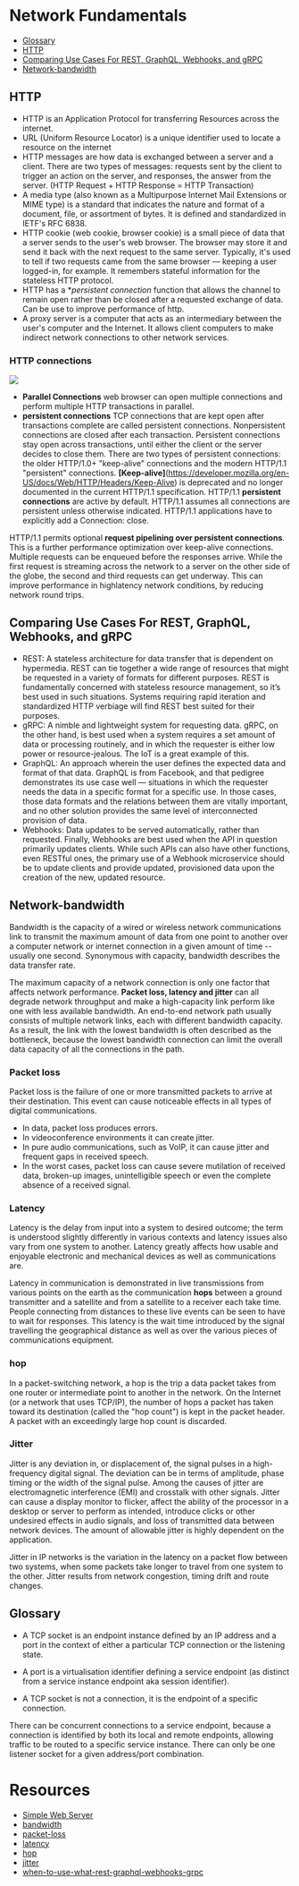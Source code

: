 # Network Fundamentals
* [Glossary](#glossary)
* [HTTP](#http)
* [Comparing Use Cases For REST, GraphQL, Webhooks, and gRPC](#comparing-use-cases-for-rest-graphql-webhooks-and-grpc)
* [Network-bandwidth](#network-bandwidth)

## HTTP
* HTTP is an Application Protocol for transferring Resources across the internet.
* URL (Uniform Resource Locator) is a unique identifier used to locate a resource on the internet
* HTTP messages are how data is exchanged between a server and a client. There are two types of messages: requests sent by the client to trigger an action on the server, and responses, the answer from the server. (HTTP Request + HTTP Response = HTTP Transaction)
* A media type (also known as a Multipurpose Internet Mail Extensions or MIME type) is a standard that indicates the nature and format of a document, file, or assortment of bytes. It is defined and standardized in IETF's RFC 6838.
* HTTP cookie (web cookie, browser cookie) is a small piece of data that a server sends to the user's web browser. The browser may store it and send it back with the next request to the same server. Typically, it's used to tell if two requests came from the same browser — keeping a user logged-in, for example. It remembers stateful information for the stateless HTTP protocol.
* HTTP has a **persistent connection* function that allows the channel to remain open rather than be closed after a requested exchange of data. Can be use to improve performance of http.
* A proxy server is a computer that acts as an intermediary between the user's computer and the Internet. It allows client computers to make indirect network connections to other network services. 

### HTTP connections
![](https://github.com/khdevnet/network-fundamentals/blob/master/docs/connections.png)
* **Parallel Connections** web browser can open multiple connections and perform multiple HTTP transactions in parallel.
* **persistent connections** TCP connections that are kept open after transactions complete are called persistent
connections. Nonpersistent connections are closed after each transaction. Persistent connections stay
open across transactions, until either the client or the server decides to close them. There are two types of persistent connections: the older HTTP/1.0+ "keep-alive" connections and the modern HTTP/1.1 "persistent" connections. **[Keep-alive]**(https://developer.mozilla.org/en-US/docs/Web/HTTP/Headers/Keep-Alive) is deprecated and no longer documented in the current HTTP/1.1 specification.
HTTP/1.1 **persistent connections** are active by default. HTTP/1.1 assumes all connections are persistent unless otherwise indicated. HTTP/1.1 applications have to explicitly add a Connection: close.

HTTP/1.1 permits optional **request pipelining over persistent connections**. This is a further performance optimization over keep-alive connections. Multiple requests can be enqueued before the responses arrive. While the first request is streaming across the network to a server on the other side of the globe, the second and third requests can get underway. This can improve performance in highlatency
network conditions, by reducing network round trips.

## Comparing Use Cases For REST, GraphQL, Webhooks, and gRPC

* REST: A stateless architecture for data transfer that is dependent on hypermedia. REST can tie together a wide range of resources that might be requested in a variety of formats for different purposes. REST is fundamentally concerned with stateless resource management, so it’s best used in such situations. Systems requiring rapid iteration and standardized HTTP verbiage will find REST best suited for their purposes.
* gRPC: A nimble and lightweight system for requesting data. gRPC, on the other hand, is best used when a system requires a set amount of data or processing routinely, and in which the requester is either low power or resource-jealous. The IoT is a great example of this.
* GraphQL: An approach wherein the user defines the expected data and format of that data. GraphQL is from Facebook, and that pedigree demonstrates its use case well — situations in which the requester needs the data in a specific format for a specific use. In those cases, those data formats and the relations between them are vitally important, and no other solution provides the same level of interconnected provision of data.
* Webhooks: Data updates to be served automatically, rather than requested. Finally, Webhooks are best used when the API in question primarily updates clients. While such APIs can also have other functions, even RESTful ones, the primary use of a Webhook microservice should be to update clients and provide updated, provisioned data upon the creation of the new, updated resource.

## Network-bandwidth
Bandwidth is the capacity of a wired or wireless network communications link to transmit the maximum amount of data from one point to another over a computer network or internet connection in a given amount of time -- usually one second. Synonymous with capacity, bandwidth describes the data transfer rate.

The maximum capacity of a network connection is only one factor that affects network performance. **Packet loss, latency and jitter** can all degrade network throughput and make a high-capacity link perform like one with less available bandwidth. An end-to-end network path usually consists of multiple network links, each with different bandwidth capacity. As a result, the link with the lowest bandwidth is often described as the bottleneck, because the lowest bandwidth connection can limit the overall data capacity of all the connections in the path.

### Packet loss
Packet loss is the failure of one or more transmitted packets to arrive at their destination. This event can cause noticeable effects in all types of digital communications.
* In data, packet loss produces errors.
* In videoconference environments it can create jitter.
* In pure audio communications, such as VoIP, it can cause jitter and frequent gaps in received speech.
* In the worst cases, packet loss can cause severe mutilation of received data, broken-up images, unintelligible speech or even the complete absence of a received signal.

### Latency
Latency is the delay from input into a system to desired outcome; the term is understood slightly differently in various contexts and latency issues also vary from one system to another. Latency greatly affects how usable and enjoyable electronic and mechanical devices as well as communications are.    

Latency in communication is demonstrated in live transmissions from various points on the earth as the communication **hops** between a ground transmitter and a satellite and from a satellite to a receiver each take time. People connecting from distances to these live events can be seen to have to wait for responses. This latency is the wait time introduced by the signal travelling the geographical distance as well as over the various pieces of communications equipment.

### hop
In a packet-switching network, a hop is the trip a data packet takes from one router or intermediate point to another in the network. On the Internet (or a network that uses TCP/IP), the number of hops a packet has taken toward its destination (called the "hop count") is kept in the packet header. A packet with an exceedingly large hop count is discarded.

### Jitter
Jitter is any deviation in, or displacement of, the signal pulses in a high-frequency digital signal. The deviation can be in terms of amplitude, phase timing or the width of the signal pulse. Among the causes of jitter are electromagnetic interference (EMI) and crosstalk with other signals. Jitter can cause a display monitor to flicker, affect the ability of the processor in a desktop or server to perform as intended, introduce clicks or other undesired effects in audio signals, and loss of transmitted data between network devices. The amount of allowable jitter is highly dependent on the application.


Jitter in IP networks is the variation in the latency on a packet flow between two systems, when some packets take longer to travel from one system to the other. Jitter results from network congestion, timing drift and route changes.

## Glossary
* A TCP socket is an endpoint instance defined by an IP address and a port in the context of either a particular TCP connection or the listening state.

* A port is a virtualisation identifier defining a service endpoint (as distinct from a service instance endpoint aka session identifier).

* A TCP socket is not a connection, it is the endpoint of a specific connection.

There can be concurrent connections to a service endpoint, because a connection is identified by both its local and remote endpoints, allowing traffic to be routed to a specific service instance.
There can only be one listener socket for a given address/port combination.

# Resources
* [Simple Web Server](https://codehosting.net/blog/BlogEngine/post/Simple-C-Web-Server)
* [bandwidth](https://searchnetworking.techtarget.com/definition/bandwidth)
* [packet-loss](https://searchnetworking.techtarget.com/definition/packet-loss)
* [latency](https://whatis.techtarget.com/definition/latency)
* [hop](https://whatis.techtarget.com/definition/hop)
* [jitter](https://searchunifiedcommunications.techtarget.com/definition/jitter)
* [when-to-use-what-rest-graphql-webhooks-grpc](https://nordicapis.com/when-to-use-what-rest-graphql-webhooks-grpc/)
